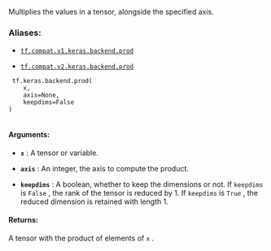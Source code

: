 Multiplies the values in a tensor, alongside the specified axis.



### Aliases:

- [ `tf.compat.v1.keras.backend.prod` ](/api_docs/python/tf/keras/backend/prod)

- [ `tf.compat.v2.keras.backend.prod` ](/api_docs/python/tf/keras/backend/prod)



```
 tf.keras.backend.prod(
    x,
    axis=None,
    keepdims=False
)
 
```



#### Arguments:

- **`x`** : A tensor or variable.

- **`axis`** : An integer, the axis to compute the product.

- **`keepdims`** : A boolean, whether to keep the dimensions or not.
If  `keepdims`  is  `False` , the rank of the tensor is reduced
by 1. If  `keepdims`  is  `True` ,
the reduced dimension is retained with length 1.



#### Returns:
A tensor with the product of elements of  `x` .

